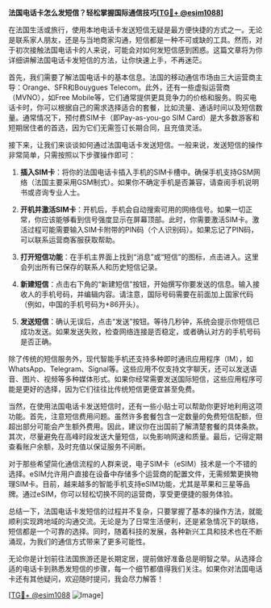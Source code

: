**法国电话卡怎么发短信？轻松掌握国际通信技巧[[TG💪+ @esim1088](https://t.me/s/esim1088)]**

在法国生活或旅行，使用本地电话卡发送短信无疑是最方便快捷的方式之一。无论是联系家人朋友，还是与当地商家沟通，短信都是一种不可或缺的工具。然而，对于初次接触法国电话卡的人来说，可能会对如何发短信感到困惑。这篇文章将为你详细讲解法国电话卡发短信的方法，让你快速上手，不再迷茫。

首先，我们需要了解法国电话卡的基本信息。法国的移动通信市场由三大运营商主导：Orange、SFR和Bouygues Telecom。此外，还有一些虚拟运营商（MVNO），如Free Mobile等，它们通常提供更具竞争力的价格和服务。购买电话卡时，你可以根据自己的需求选择适合的套餐，比如流量、通话时间以及短信数量。通常情况下，预付费SIM卡（即Pay-as-you-go SIM Card）是大多数游客和短期居住者的首选，因为它们无需签订长期合同，且充值灵活。

接下来，让我们来谈谈如何通过法国电话卡发送短信。一般来说，发送短信的操作非常简单，只需按照以下步骤操作即可：

1. **插入SIM卡**：将你的法国电话卡插入手机的SIM卡槽中。确保手机支持GSM网络（法国主要采用GSM制式）。如果你不确定手机是否兼容，请查阅手机说明书或咨询专业人士。

2. **开机并激活SIM卡**：开机后，手机会自动搜索可用的网络信号。如果一切正常，你应该能够看到信号强度显示在屏幕顶部。此时，你需要激活SIM卡。激活过程可能需要输入SIM卡附带的PIN码（个人识别码）。如果忘记了PIN码，可以联系运营商客服获取帮助。

3. **打开短信功能**：在手机主界面上找到“消息”或“短信”的图标，点击进入。这里会列出所有已保存的联系人和历史短信记录。

4. **新建短信**：点击右下角的“新建短信”按钮，开始撰写你要发送的信息。输入接收人的手机号码，并编辑内容。请注意，国际号码需要在前面加上国家代码（例如，中国的手机号码为+86开头）。

5. **发送短信**：确认无误后，点击“发送”按钮。等待几秒钟，系统会提示你短信已成功发送。如果发送失败，检查网络连接是否稳定，或者确认对方的手机号码是否正确。

除了传统的短信服务外，现代智能手机还支持多种即时通讯应用程序（IM），如WhatsApp、Telegram、Signal等。这些应用不仅支持文字聊天，还可以发送语音、图片、视频等多种媒体形式。如果你经常需要发送国际短信，这些应用程序可能是更好的选择，因为它们往往比传统短信更便宜甚至免费。

当然，在使用法国电话卡发送短信时，还有一些小贴士可以帮助你更好地利用这项功能。首先，注意短信费用问题。虽然许多套餐包含一定数量的免费短信配额，但超出部分可能会产生额外费用。因此，建议你在出国前了解清楚套餐的具体条款。其次，尽量避免在高峰时段发送大量短信，以免影响网速和质量。最后，记得定期查看账户余额，及时充值以保证服务不间断。

对于那些希望简化通信流程的人群来说，电子SIM卡（eSIM）技术是一个不错的选择。eSIM允许用户直接在设备中存储多个运营商的配置文件，无需频繁更换物理SIM卡。目前，越来越多的智能手机支持eSIM功能，尤其是苹果和三星等品牌。通过eSIM，你可以轻松切换不同的运营商，享受更便捷的服务体验。

总结一下，法国电话卡发短信的过程并不复杂，只要掌握了基本的操作方法，就能顺利实现跨地域的沟通交流。无论是为了日常生活便利，还是紧急情况下的联络，短信都是一个可靠的选择。同时，随着科技的发展，各种新兴工具和技术也在不断涌现，为我们的通信方式带来了更多可能性。

无论你是计划前往法国旅游还是长期定居，提前做好准备总是明智之举。从选择合适的电话卡到熟悉发短信的步骤，每一个细节都值得我们关注。如果你对法国电话卡还有其他疑问，欢迎随时提问，我会尽力解答！

[[TG💪+ @esim1088](https://t.me/s/esim1088) ![Image](https://i.postimg.cc/4NQfJmqS/Snipaste-2025-05-13-00-14-12.png)]